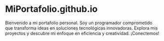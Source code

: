 # MiPortafolio.github.io
Bienvenido a mi portafolio personal. Soy un programador comprometido que transforma ideas en soluciones tecnológicas innovadoras. Explora mis proyectos y descubre mi enfoque en eficiencia y creatividad. ¡Conectemos!
